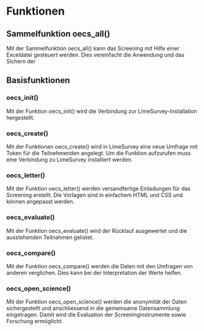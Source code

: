 # Funktionen
## Sammelfunktion oecs_all()
Mit der Sammelfunktion oecs_all() kann das Screening mit Hilfe einer Exceldatei gesteuert werden. Dies vereinfacht die Anwendung und das Sichern der 

## Basisfunktionen
### oecs_init()
Mit der Funktion oecs_init() wird die Verbindung zur LimeSurvey-Installation hergestellt.

### oecs_create()
Mit der Funktionen oecs_create() wird in LimeSurvey eine neue Umfrage mit Token für die Teilnehmenden angelegt. Um die Funktion aufzurufen muss eine Verbindung zu LimeSurvey installiert werden.

### oecs_letter()
Mit der Funktion oecs_letter() werden versandfertige Einladungen für das Screening erstellt. Die Vorlagen sind in einfachem HTML und CSS und können angepasst werden.

### oecs_evaluate()
Mit der Funktion oecs_evaluate() wird der Rücklauf ausgewertet und die ausstehenden Teilnahmen gelistet.

### oecs_compare()
Mit der Funktion oecs_compare() werden die Daten mit den Umfragen von anderen verglichen. Dies kann bei der Interpretation der Werte helfen.

### oecs_open_science()
Mit der Funktion oecs_open_science() werden die anonymität der Daten sichergestellt und anschliessend in die gemeinsame Datensammlung eingetragen. Damit wird die Evaluation der Screeninginstrumente sowie Forschung ermöglicht.
